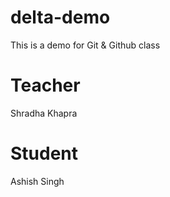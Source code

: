 # delta-demo
This is a demo for Git & Github class

# Teacher
Shradha Khapra

# Student 
Ashish Singh